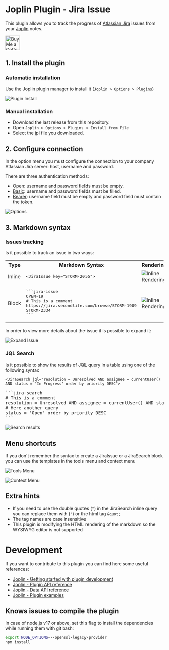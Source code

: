 # Joplin Plugin - Jira Issue

This plugin allows you to track the progress of [Atlassian Jira](https://www.atlassian.com/software/jira) issues from your [Joplin](https://joplinapp.org/) notes.

<a href='https://ko-fi.com/marc0l92' target='_blank'><img height='35' style='border:0px;height:46px;' src='https://az743702.vo.msecnd.net/cdn/kofi3.png' border='0' alt='Buy Me a Coffee'></a>

## 1. Install the plugin
### Automatic installation
Use the Joplin plugin manager to install it (`Joplin > Options > Plugins`)

![Plugin Install](./doc/automatic_install.png)

### Manual installation

- Download the last release from this repository.
- Open `Joplin > Options > Plugins > Install from File`
- Select the jpl file you downloaded.

## 2. Configure connection
In the option menu you must configure the connection to your company Atlassian Jira server: host, username and password.

There are three authentication methods:

- Open: username and password fields must be empty.
- [Basic](https://datatracker.ietf.org/doc/html/rfc7617): username and password fields must be filled.
- [Bearer](https://datatracker.ietf.org/doc/html/rfc6750): username field must be empty and password field must contain the token.

![Options](./doc/options.png)

## 3. Markdown syntax

### Issues tracking
Is it possible to track an issue in two ways:

<table>
<tr>
<th>Type</th>
<th>Markdown Syntax</th>
<th>Rendering</th>
</tr>
<tr>
<td>Inline</td>
<td><pre>&lt;JiraIssue key="STORM-2055"&gt;</pre></td>
<td><img alt="Inline Rendering" src="./doc/inline_issue.png"></td>
</tr>
<tr>
<td>Block</td>
<td><pre>```jira-issue
OPEN-19
# This is a comment
https://jira.secondlife.com/browse/STORM-1909
STORM-2334
```</pre></td>
<td><img alt="Inline Rendering" src="./doc/block_issue.png"></td>
</tr>
</table>

In order to view more details about the issue it is possible to expand it:

![Expand Issue](./doc/issue_expand.gif)

### JQL Search
Is it possible to show the results of JQL query in a table using one of the following syntax
```
<JiraSearch jql="resolution = Unresolved AND assignee = currentUser() AND status = 'In Progress' order by priority DESC">
```
<pre>```jira-search
# This is a comment
resolution = Unresolved AND assignee = currentUser() AND status = 'In Progress' order by priority DESC
# Here another query
status = 'Open' order by priority DESC
```</pre>

![Search results](./doc/search_table.png)

## Menu shortcuts
If you don't remember the syntax to create a JiraIssue or a JiraSearch block you can use the templates in the tools menu and context menu

![Tools Menu](./doc/tools_menu.png)

![Context Menu](./doc/context_menu.png)


## Extra hints
- If you need to use the double quotes (`"`) in the JiraSearch inline query you can replace them with (`'`) or the html tag `&quot;`
- The tag names are case insensitive
- This plugin is modifying the HTML rendering of the markdown so the WYSIWYG editor is not supported


# Development
If you want to contribute to this plugin you can find here some useful references:

- [Joplin - Getting started with plugin development](https://joplinapp.org/api/get_started/plugins/)
- [Joplin - Plugin API reference](https://joplinapp.org/api/references/plugin_api/classes/joplin.html)
- [Joplin - Data API reference](https://joplinapp.org/api/references/rest_api/)
- [Joplin - Plugin examples](https://github.com/laurent22/joplin/tree/dev/packages/app-cli/tests/support/plugins)

## Knows issues to compile the plugin
In case of node.js v17 or above, set this flag to install the dependencies while running them with git bash:
```bash
export NODE_OPTIONS=--openssl-legacy-provider
npm install
```

